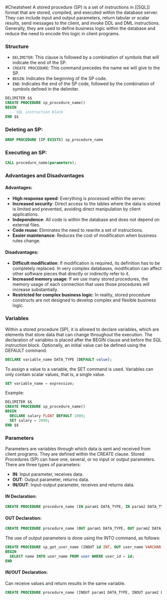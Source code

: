 #Cheatsheet 
A stored procedure (SP) is a set of instructions in [[SQL]] format that are stored, compiled, and executed within the database server. They can include input and output parameters, return tabular or scalar results, send messages to the client, and invoke DDL and DML instructions. Generally, they are used to define business logic within the database and reduce the need to encode this logic in client programs.
### Structure
- `DELIMITER`: This clause is followed by a combination of symbols that will indicate the end of the SP.
- `CREATE PROCEDURE`: This command precedes the name we will give to the SP.
- `BEGIN`: Indicates the beginning of the SP code.
- `END`: Indicates the end of the SP code, followed by the combination of symbols defined in the delimiter.
```sql
DELIMITER $$
CREATE PROCEDURE sp_procedure_name()
BEGIN
  -- SQL instruction block
END $$
```
### Deleting an SP:
```sql
DROP PROCEDURE [IF EXISTS] sp_procedure_name
```
### Executing an SP:
```sql
CALL procedure_name(parameters);
```
### Advantages and Disadvantages
#### Advantages:
- **High response speed**: Everything is processed within the server.
- **Increased security**: Direct access to the tables where the data is stored is limited and prevented, avoiding direct manipulation by client applications.
- **Independence**: All code is within the database and does not depend on external files.
- **Code reuse**: Eliminates the need to rewrite a set of instructions.
- **Easier maintenance**: Reduces the cost of modification when business rules change.
#### Disadvantages:
- **Difficult modification**: If modification is required, its definition has to be completely replaced. In very complex databases, modification can affect other software pieces that directly or indirectly refer to it.
- **Increased memory usage**: If we use many stored procedures, the memory usage of each connection that uses those procedures will increase substantially.
- **Restricted for complex business logic**: In reality, stored procedure constructs are not designed to develop complex and flexible business logic.
### Variables
Within a stored procedure (SP), it is allowed to declare variables, which are elements that store data that can change throughout the execution. The declaration of variables is placed after the BEGIN clause and before the SQL instruction block. Optionally, an initial value can be defined using the DEFAULT command.
```sql
DECLARE variable_name DATA_TYPE [DEFAULT value];
```
To assign a value to a variable, the SET command is used. Variables can only contain scalar values, that is, a single value.
```sql
SET variable_name = expression;
```
Example:
```sql
DELIMITER $$ 
CREATE PROCEDURE sp_procedure_name() 
BEGIN 
  DECLARE salary FLOAT DEFAULT 1000; 
  SET salary = 2000; 
END $$
```
### Parameters
Parameters are variables through which data is sent and received from client programs. They are defined within the CREATE clause. Stored Procedures (SP) can have one, several, or no input or output parameters. There are three types of parameters:
- **IN**: Input parameter, receives data.
- **OUT**: Output parameter, returns data.
- **IN/OUT**: Input-output parameter, receives and returns data.
#### IN Declaration:
```sql
CREATE PROCEDURE procedure_name (IN param1 DATA_TYPE, IN param2 DATA_TYPE)
```
#### OUT Declaration:
```sql
CREATE PROCEDURE procedure_name (OUT param1 DATA_TYPE, OUT param2 DATA_TYPE)
```
The use of output parameters is done using the INTO command, as follows:
```sql
CREATE PROCEDURE sp_get_user_name (INOUT id INT, OUT user_name VARCHAR(30))
BEGIN
  SELECT name INTO user_name FROM user WHERE user_id = id;
END
```
#### IN/OUT Declaration:
Can receive values and return results in the same variable.
```sql
CREATE PROCEDURE procedure_name (INOUT param1 DATA_TYPE, INOUT param2 DATA_TYPE)
```